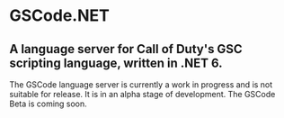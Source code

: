 # GSCode.NET
## A language server for Call of Duty's GSC scripting language, written in .NET 6.

The GSCode language server is currently a work in progress and is not suitable for release. It is in an alpha stage of development. The GSCode Beta is coming soon.
